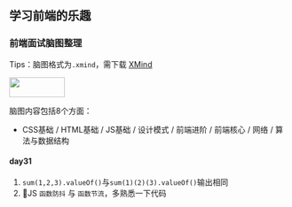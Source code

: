 ## 学习前端的乐趣

### 前端面试脑图整理 

Tips：脑图格式为`.xmind`，需下载 [XMind](https://www.xmind.cn)


<img width=100px height=36px src="https://timgsa.baidu.com/timg?image&quality=80&size=b9999_10000&sec=1566627798554&di=27a976b0200f12cfb6f525627b97cd8c&imgtype=0&src=http%3A%2F%2F5b0988e595225.cdn.sohucs.com%2Fimages%2F20180929%2Fb5c6b39dcbdc4afaa62fe15d9f08848d.jpeg">

脑图内容包括8个方面：
* CSS基础 / HTML基础 / JS基础 / 设计模式 / 前端进阶 / 前端核心 / 网络 / 算法与数据结构

#### day31

1. `sum(1,2,3).valueOf()`与`sum(1)(2)(3).valueOf()`输出相同
2. 🌟JS `函数防抖` 与 `函数节流`，多熟悉一下代码



